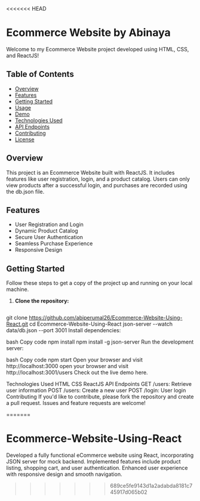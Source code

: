 <<<<<<< HEAD
# Ecommerce Website by Abinaya

Welcome to my Ecommerce Website project developed using HTML, CSS, and ReactJS!

## Table of Contents
- [Overview](#overview)
- [Features](#features)
- [Getting Started](#getting-started)
- [Usage](#usage)
- [Demo](#demo)
- [Technologies Used](#technologies-used)
- [API Endpoints](#api-endpoints)
- [Contributing](#contributing)
- [License](#license)

## Overview
This project is an Ecommerce Website built with ReactJS. It includes features like user registration, login, and a product catalog. Users can only view products after a successful login, and purchases are recorded using the db.json file.

## Features
- User Registration and Login
- Dynamic Product Catalog
- Secure User Authentication
- Seamless Purchase Experience
- Responsive Design

## Getting Started
Follow these steps to get a copy of the project up and running on your local machine.

1. **Clone the repository:**
   ```bash
  git clone https://github.com/abiperumal26/Ecommerce-Website-Using-React.git
   cd Ecommerce-Website-Using-React
   json-server --watch data/db.json --port 3001
Install dependencies:

bash
Copy code
npm install
npm install -g json-server
Run the development server:

bash
Copy code
npm start
Open your browser and visit http://localhost:3000
open your browser and visit http://localhost:3001/users
Check out the live demo here.

Technologies Used
HTML
CSS
ReactJS
API Endpoints
GET /users: Retrieve user information
POST /users: Create a new user
POST /login: User login
Contributing
If you'd like to contribute, please fork the repository and create a pull request. Issues and feature requests are welcome!

=======
# Ecommerce-Website-Using-React
Developed a fully functional eCommerce website using React, incorporating JSON server for mock backend. Implemented features include product listing, shopping cart, and user authentication. Enhanced user experience with responsive design and smooth navigation.
>>>>>>> 689ce5fe9143d1a2adabda8181c745917d065b02
